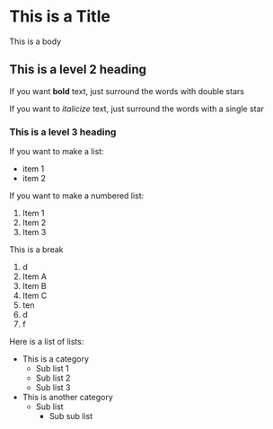 # This is a Title

This is a body

## This is a level 2 heading

If you want **bold** text, just surround the words with double stars

If you want to *italicize* text, just surround the words with a single star

### This is a level 3 heading

If you want to make a list:

- item 1
- item 2


If you want to make a numbered list:

1. Item 1
2. Item 2
3. Item 3

This is a break

1. d
1. Item A
1. Item B
1. Item C
1. ten
1. d
1. f

Here is a list of lists:

- This is a category
  - Sub list 1
  - Sub list 2
  - Sub list 3
- This is another category
  - Sub list
    - Sub sub list

